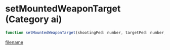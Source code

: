 # setMountedWeaponTarget (Category ai)

```js
function setMountedWeaponTarget(shootingPed: number, targetPed: number, targetVehicle: number, x: number, y: number, z: number): void
```

[filename](setMountedWeaponTarget_m.md ':include')
